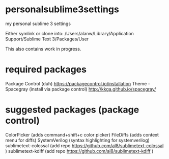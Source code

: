 # personalsublime3settings
my personal sublime 3 settings

Either symlink or clone into:
/Users/alanw/Library/Application Support/Sublime Text 3/Packages/User

This also contains work in progress.

# required packages
Package Control (duh) https://packagecontrol.io/installation
Theme - Spacegray (install via package control)  http://kkga.github.io/spacegray/

# suggested packages (package control)
ColorPicker (adds command+shift+c color picker)
FileDiffs (adds context menu for diffs)
SystemVerilog (syntax highlighting for systemverilog)
sublimetext-colossal (add repo https://github.com/al8/sublimetext-colossal )
sublimetext-kdiff (add repo https://github.com/al8/sublimetext-kdiff )


